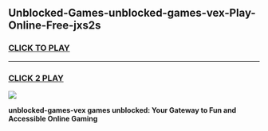 
## Unblocked-Games-unblocked-games-vex-Play-Online-Free-jxs2s
<h3>
<a href="https://premium76.site?title=unblocked-games-vex&ref=26A">CLICK TO PLAY</a></h3>
<hr>

<h3>
<a href="https://premium76.site?title=unblocked-games-vex&ref=26A">CLICK 2 PLAY</a>
  
</h3>

<a href="https://premium76.site?title=unblocked-games-vex&ref=26A"><img src="https://clearcache.store/games.png"></a>


**unblocked-games-vex games unblocked: Your Gateway to Fun and Accessible Online Gaming**
